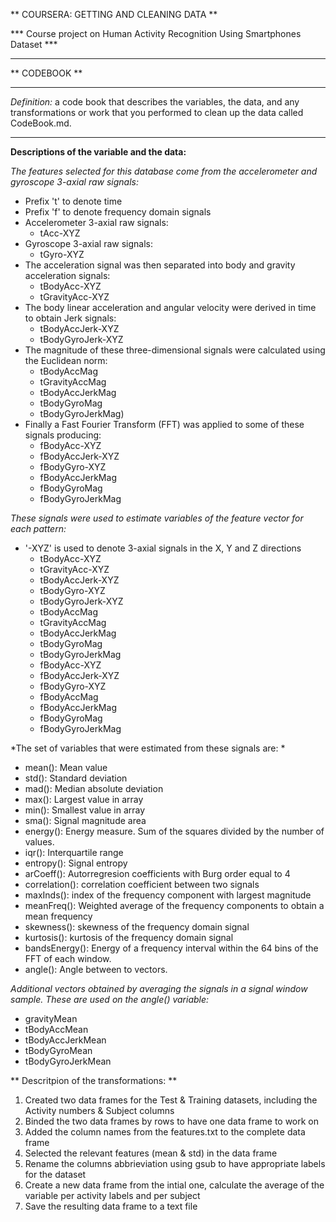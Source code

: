 ** COURSERA: GETTING AND CLEANING DATA **

*** Course project on Human Activity Recognition Using Smartphones Dataset ***

***

** CODEBOOK **

***

*Definition:* a code book that describes the variables, the data, and any transformations or work that you performed to clean up the data called CodeBook.md.

***

**Descriptions of the variable and the data:**

*The features selected for this database come from the accelerometer and gyroscope 3-axial raw signals:*

* Prefix 't' to denote time
* Prefix 'f' to denote frequency domain signals
* Accelerometer 3-axial raw signals:
	* tAcc-XYZ 
* Gyroscope 3-axial raw signals:
	* tGyro-XYZ
* The acceleration signal was then separated into body and gravity acceleration signals: 
	* tBodyAcc-XYZ
	* tGravityAcc-XYZ
* The body linear acceleration and angular velocity were derived in time to obtain Jerk signals:
	* tBodyAccJerk-XYZ
	* tBodyGyroJerk-XYZ
* The magnitude of these three-dimensional signals were calculated using the Euclidean norm:
	* tBodyAccMag
	* tGravityAccMag
	* tBodyAccJerkMag
	* tBodyGyroMag
	* tBodyGyroJerkMag)
* Finally a Fast Fourier Transform (FFT) was applied to some of these signals producing: 
	* fBodyAcc-XYZ
	* fBodyAccJerk-XYZ
	* fBodyGyro-XYZ
	* fBodyAccJerkMag
	* fBodyGyroMag
	* fBodyGyroJerkMag
	
*These signals were used to estimate variables of the feature vector for each pattern:*

* '-XYZ' is used to denote 3-axial signals in the X, Y and Z directions
	* tBodyAcc-XYZ
	* tGravityAcc-XYZ
	* tBodyAccJerk-XYZ
	* tBodyGyro-XYZ
	* tBodyGyroJerk-XYZ
	* tBodyAccMag
	* tGravityAccMag
	* tBodyAccJerkMag
	* tBodyGyroMag
	* tBodyGyroJerkMag
	* fBodyAcc-XYZ
	* fBodyAccJerk-XYZ
	* fBodyGyro-XYZ
	* fBodyAccMag
	* fBodyAccJerkMag
	* fBodyGyroMag
	* fBodyGyroJerkMag
	
*The set of variables that were estimated from these signals are: *

* mean(): Mean value
* std(): Standard deviation
* mad(): Median absolute deviation 
* max(): Largest value in array
* min(): Smallest value in array
* sma(): Signal magnitude area
* energy(): Energy measure. Sum of the squares divided by the number of values. 
* iqr(): Interquartile range 
* entropy(): Signal entropy
* arCoeff(): Autorregresion coefficients with Burg order equal to 4
* correlation(): correlation coefficient between two signals
* maxInds(): index of the frequency component with largest magnitude
* meanFreq(): Weighted average of the frequency components to obtain a mean frequency
* skewness(): skewness of the frequency domain signal 
* kurtosis(): kurtosis of the frequency domain signal 
* bandsEnergy(): Energy of a frequency interval within the 64 bins of the FFT of each window.
* angle(): Angle between to vectors.

*Additional vectors obtained by averaging the signals in a signal window sample. These are used on the angle() variable:*

* gravityMean
* tBodyAccMean
* tBodyAccJerkMean
* tBodyGyroMean
* tBodyGyroJerkMean

** Descritpion of the transformations: **

1. Created two data frames for the Test & Training datasets, including the Activity numbers & Subject columns
2. Binded the two data frames by rows to have one data frame to work on
3. Added the column names from the features.txt to the complete data frame
4. Selected the relevant features (mean & std) in the data frame
5. Rename the columns abbrieviation using gsub to have appropriate labels for the dataset
6. Create a new data frame from the intial one, calculate the average of the variable per activity labels and per subject
7. Save the resulting data frame to a text file 